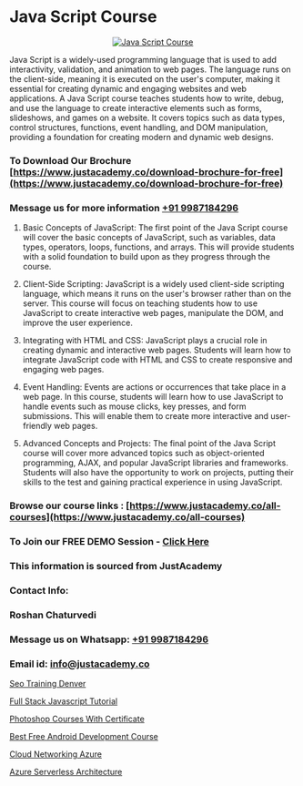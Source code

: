 # Java Script Course

<p align="center">
  <a href="https://justacademy.co/course-detail/javascript-training">
    <img src="https://justacademy.co/storage2/course_image/1676636853_course_image.webp" alt="Java Script Course">
  </a>
</p>


Java Script is a widely-used programming language that is used to add interactivity, validation, and animation to web pages. The language runs on the client-side, meaning it is executed on the user's computer, making it essential for creating dynamic and engaging websites and web applications. A Java Script course teaches students how to write, debug, and use the language to create interactive elements such as forms, slideshows, and games on a website. It covers topics such as data types, control structures, functions, event handling, and DOM manipulation, providing a foundation for creating modern and dynamic web designs.
### To Download Our Brochure [https://www.justacademy.co/download-brochure-for-free](https://www.justacademy.co/download-brochure-for-free)
### Message us for more information [+91 9987184296](https://api.whatsapp.com/send?phone=919987184296)
1) Basic Concepts of JavaScript:
The first point of the Java Script course will cover the basic concepts of JavaScript, such as variables, data types, operators, loops, functions, and arrays. This will provide students with a solid foundation to build upon as they progress through the course.

2) Client-Side Scripting:
JavaScript is a widely used client-side scripting language, which means it runs on the user's browser rather than on the server. This course will focus on teaching students how to use JavaScript to create interactive web pages, manipulate the DOM, and improve the user experience.

3) Integrating with HTML and CSS:
JavaScript plays a crucial role in creating dynamic and interactive web pages. Students will learn how to integrate JavaScript code with HTML and CSS to create responsive and engaging web pages.

4) Event Handling:
Events are actions or occurrences that take place in a web page. In this course, students will learn how to use JavaScript to handle events such as mouse clicks, key presses, and form submissions. This will enable them to create more interactive and user-friendly web pages.

5) Advanced Concepts and Projects:
The final point of the Java Script course will cover more advanced topics such as object-oriented programming, AJAX, and popular JavaScript libraries and frameworks. Students will also have the opportunity to work on projects, putting their skills to the test and gaining practical experience in using JavaScript.

### Browse our course links : [https://www.justacademy.co/all-courses](https://www.justacademy.co/all-courses) 
### To Join our FREE DEMO Session - [Click Here](https://www.justacademy.co/register-for-course-demo)


### This information is sourced from JustAcademy
### Contact Info:
### Roshan Chaturvedi
### Message us on Whatsapp: [+91 9987184296](https://api.whatsapp.com/send?phone=919987184296)
### Email id: [info@justacademy.co](mailto:info@justacademy.co)
                
[Seo Training Denver](https://www.linkedin.com/pulse/seo-training-denver-justacademy-london-jvpjf?trackingId=3%2FRfjHykZt35FfwVbvV%2FlQ%3D%3D&lipi=urn%3Ali%3Apage%3Ad_flagship3_company_admin%3BosK2%2F2EMSuK0OJgUxbYcDg%3D%3D)

[Full Stack Javascript Tutorial](https://www.linkedin.com/pulse/full-stack-javascript-tutorial-justacademy-beangaluru-ebl4c/)

[Photoshop Courses With Certificate](https://medium.com/@mistersumit961/photoshop-courses-with-certificate-c1890ca4cc9a)

[Best Free Android Development Course](https://medium.com/@negishivu99/best-free-android-development-course-195590676bfc)

[Cloud Networking Azure](https://justacademyin.github.io/justacademy/cloud-networking-azure)

[Azure Serverless Architecture](https://justacademyin.github.io/justacademy/azure-serverless-architecture)

